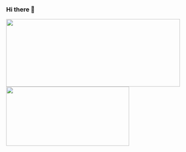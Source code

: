 ### Hi there 👋

<!--
**nohtaray/nohtaray** is a ✨ _special_ ✨ repository because its `README.md` (this file) appears on your GitHub profile.

Here are some ideas to get you started:

- 🔭 I’m currently working on ...
- 🌱 I’m currently learning ...
- 👯 I’m looking to collaborate on ...
- 🤔 I’m looking for help with ...
- 💬 Ask me about ...
- 📫 How to reach me: ...
- 😄 Pronouns: ...
- ⚡ Fun fact: ...
-->

<a href="https://github.com/anuraghazra/github-readme-stats">
  <img height=183 width=469 align="left" src="https://github-readme-stats.vercel.app/api?username=nohtaray&show_icons=true&count_private=true" />
</a>
<a href="https://github.com/anuraghazra/convoychat">
  <img height=160 width=332 align="left" src="https://github-readme-stats.vercel.app/api/top-langs/?username=nohtaray&layout=compact" />
</a>
